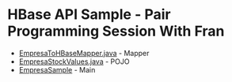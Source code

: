 HBase API Sample - Pair Programming Session With Fran
=====================================================

* [EmpresaToHBaseMapper.java](./src/com/agartime/utad/hbase/nasdaq/mappers/EmpresaToHBaseMapper.java) - Mapper
* [EmpresaStockValues.java](./src/com/agartime/utad/hbase/nasdaq/EmpresaStockValues.java) - POJO
* [EmpresaSample](./src/com/agartime/utad/hbase/nasdaq/EmpresaSample.java) - Main

